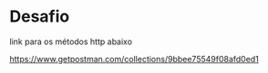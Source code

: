 # Desafio

link para os métodos http abaixo

https://www.getpostman.com/collections/9bbee75549f08afd0ed1
